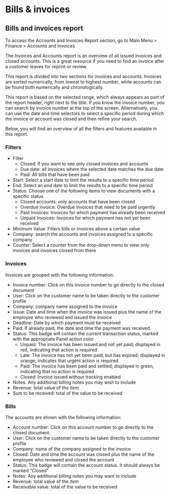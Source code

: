 # Bills & invoices

## Bills and invoices report

To access the Accounts and Invoices Report section, go to Main Menu > Finance > Accounts and Invoices

The Invoices and Accounts report is an overview of all issued invoices and closed accounts. This is a great resource if you need to find an invoice after a customer leaves for reprint or review.

This report is divided into two sections for invoices and accounts. Invoices are sorted numerically, from lowest to highest number, while accounts can be found both numerically and chronologically.

This report is based on the selected range, which always appears as part of the report header, right next to the title. If you know the invoice number, you can search by invoice number at the top of the screen. Alternatively, you can use the date and time selectors to select a specific period during which the invoice or account was closed and then refine your search.

Below, you will find an overview of all the filters and features available in this report.

### Filters

- Filter
  - Closed: if you want to see only closed invoices and accounts
  - Due date: all invoices where the selected date matches the due date
  - Paid: All bills that have been paid
- Start: Select a start date to limit the results to a specific time period
- End: Select an end date to limit the results to a specific time period
- Status: Choose one of the following items to view documents with a specific status
  - Closed accounts: only accounts that have been closed
  - Overdue invoice: Overdue invoices that need to be paid urgently
  - Paid Invoices: Invoices for which payment has already been received
  - Unpaid Invoices: Invoices for which payment has not yet been received
- Minimum Value: Filters bills or invoices above a certain value
- Company: search the accounts and invoices assigned to a specific company
- Counter: Select a counter from the drop-down menu to view only invoices and invoices closed from there

### Invoices

Invoices are grouped with the following information:

- Invoice number: Click on this invoice number to go directly to the closed document
- User: Click on the customer name to be taken directly to the customer profile
- Company: company name assigned to the invoice
- Issue: Date and time when the invoice was issued plus the name of the employee who reviewed and issued the invoice
- Deadline: Date by which payment must be received
- Paid: If already paid, the date and time the payment was received.
- Status: This badge will contain the current transaction status, marked with the appropriate Panel action color
  - Unpaid: The invoice has been issued and not yet paid; displayed in red, indicating that action is required
  - Late: The invoice has not yet been paid, but has expired; displayed in orange, indicates that urgent action is required
  - Paid: The invoice has been paid and settled; displayed in green, indicating that no action is required
  - Closed: Invoice issued without tracking enabled
- Notes: Any additional billing notes you may wish to include
- Revenue: total value of the item
- Sum to be received: total of the value to be received

### Bills

The accounts are shown with the following information:

- Account number: Click on this account number to go directly to the closed document.
- User: Click on the customer name to be taken directly to the customer profile
- Company: name of the company assigned to the invoice
- Closed: Date and time the account was closed plus the name of the employee who reviewed and closed the account
- Status: This badge will contain the account status. It should always be marked "Closed"
- Notes: Any additional billing notes you may want to include
- Revenue: total value of the item
- Receivable value: total of the value to be received
